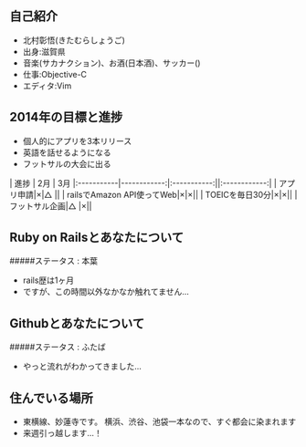 ## 自己紹介
+ 北村彰悟(きたむらしょうご)
+ 出身:滋賀県
+ 音楽(サカナクション)、お酒(日本酒)、サッカー()
+ 仕事:Objective-C
+ エディタ:Vim

## 2014年の目標と進捗
+ 個人的にアプリを3本リリース
+ 英語を話せるようになる
+ フットサルの大会に出る

| 進捗 | 2月 | 3月
|:-----------|------------:|:-----------:||:------------:|
| アプリ申請|×|△ ||
| railsでAmazon API使ってWeb|×|×||
| TOEICを毎日30分|×|×||
| フットサル企画|△ |×||

## Ruby on Railsとあなたについて
#####ステータス : 本葉
+ rails歴は1ヶ月
+ ですが、この時間以外なかなか触れてません...

## Githubとあなたについて
#####ステータス : ふたば
+ やっと流れがわかってきました...

## 住んでいる場所
+ 東横線、妙蓮寺です。
横浜、渋谷、池袋一本なので、すぐ都会に染まれます
+ 来週引っ越します...！ 
